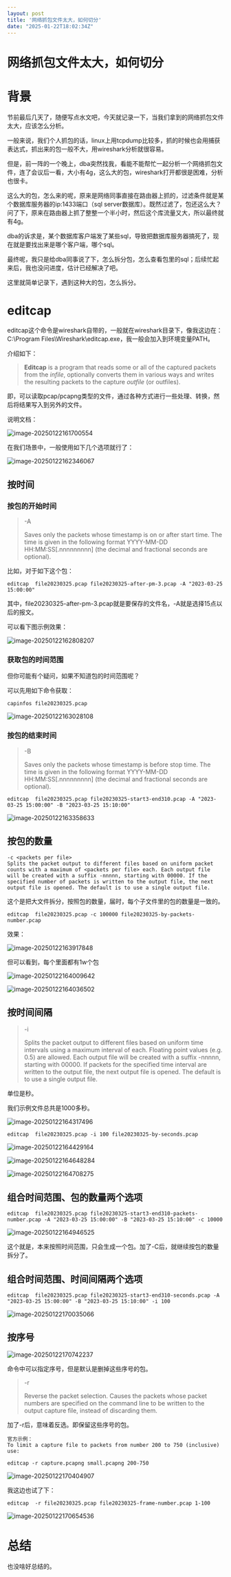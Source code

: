 ```yaml
---
layout: post
title: '网络抓包文件太大，如何切分'
date: "2025-01-22T18:02:34Z"
---
```

网络抓包文件太大，如何切分
=============

背景
==

节前最后几天了，随便写点水文吧，今天就记录一下，当我们拿到的网络抓包文件太大，应该怎么分析。

一般来说，我们个人抓包的话，linux上用tcpdump比较多，抓的时候也会用捕获表达式，抓出来的包一般不大，用wireshark分析就很容易。

但是，前一阵的一个晚上，dba突然找我，看能不能帮忙一起分析一个网络抓包文件，连了会议后一看，大小有4g，这么大的包，wireshark打开都很是困难，分析也很卡。

这么大的包，怎么来的呢，原来是网络同事直接在路由器上抓的，过滤条件就是某个数据库服务器的ip:1433端口（sql server数据库）。既然过滤了，包还这么大？问了下，原来在路由器上抓了整整一个半小时，然后这个库流量又大，所以最终就有4g。

dba的诉求是，某个数据库客户端发了某些sql，导致把数据库服务器搞死了，现在就是要找出来是哪个客户端，哪个sql。

最终呢，我只是给dba同事说了下，怎么拆分包，怎么查看包里的sql；后续忙起来后，我也没问进度，估计已经解决了吧。

这里就简单记录下，遇到这种大的包，怎么拆分。

editcap
=======

editcap这个命令是wireshark自带的，一般就在wireshark目录下，像我这边在：C:\\Program Files\\Wireshark\\editcap.exe，我一般会加入到环境变量PATH。

介绍如下：

> **Editcap** is a program that reads some or all of the captured packets from the _infile_, optionally converts them in various ways and writes the resulting packets to the capture _outfile_ (or outfiles).

即，可以读取pcap/pcapng类型的文件，通过各种方式进行一些处理、转换，然后将结果写入到另外的文件。

说明文档：

![image-20250122161700554](https://dump-1252523945.cos.ap-shanghai.myqcloud.com/img/202501221617672.png)

在我们场景中，一般使用如下几个选项就行了：

![image-20250122162346067](https://dump-1252523945.cos.ap-shanghai.myqcloud.com/img/202501221623183.png)

按时间
---

### 按包的开始时间

> \-A
> 
> Saves only the packets whose timestamp is on or after start time. The time is given in the following format YYYY-MM-DD HH:MM:SS\[.nnnnnnnnn\] (the decimal and fractional seconds are optional).

比如，对于如下这个包：

    editcap  file20230325.pcap file20230325-after-pm-3.pcap -A "2023-03-25 15:00:00"
    

其中，file20230325-after-pm-3.pcap就是要保存的文件名，-A就是选择15点以后的报文。

可以看下图示例效果：

![image-20250122162808207](https://dump-1252523945.cos.ap-shanghai.myqcloud.com/img/202501221628303.png)

### 获取包的时间范围

但你可能有个疑问，如果不知道包的时间范围呢？

可以先用如下命令获取：

    capinfos file20230325.pcap
    

![image-20250122163028108](https://dump-1252523945.cos.ap-shanghai.myqcloud.com/img/202501221630199.png)

### 按包的结束时间

> \-B
> 
> Saves only the packets whose timestamp is before stop time. The time is given in the following format YYYY-MM-DD HH:MM:SS\[.nnnnnnnnn\] (the decimal and fractional seconds are optional).

    editcap  file20230325.pcap file20230325-start3-end310.pcap -A "2023-03-25 15:00:00" -B "2023-03-25 15:10:00"
    

![image-20250122163358633](https://dump-1252523945.cos.ap-shanghai.myqcloud.com/img/202501221633733.png)

按包的数量
-----

    -c <packets per file>
    Splits the packet output to different files based on uniform packet counts with a maximum of <packets per file> each. Each output file will be created with a suffix -nnnnn, starting with 00000. If the specified number of packets is written to the output file, the next output file is opened. The default is to use a single output file.
    

这个是把大文件拆分，按照包的数量，届时，每个子文件里的包的数量是一致的。

    editcap  file20230325.pcap -c 100000 file20230325-by-packets-number.pcap
    

效果：

![image-20250122163917848](https://dump-1252523945.cos.ap-shanghai.myqcloud.com/img/202501221639921.png)

但可以看到，每个里面都有1w个包

![image-20250122164009642](https://dump-1252523945.cos.ap-shanghai.myqcloud.com/img/202501221640716.png)

![image-20250122164036502](https://dump-1252523945.cos.ap-shanghai.myqcloud.com/img/202501221640578.png)

按时间间隔
-----

> \-i
> 
> Splits the packet output to different files based on uniform time intervals using a maximum interval of each. Floating point values (e.g. 0.5) are allowed. Each output file will be created with a suffix -nnnnn, starting with 00000. If packets for the specified time interval are written to the output file, the next output file is opened. The default is to use a single output file.

单位是秒。

我们示例文件总共是1000多秒。

![image-20250122164317496](https://dump-1252523945.cos.ap-shanghai.myqcloud.com/img/202501221643574.png)

    editcap  file20230325.pcap -i 100 file20230325-by-seconds.pcap
    

![image-20250122164429164](https://dump-1252523945.cos.ap-shanghai.myqcloud.com/img/202501221644255.png)

![image-20250122164648284](https://dump-1252523945.cos.ap-shanghai.myqcloud.com/img/202501221646370.png)

![image-20250122164708275](https://dump-1252523945.cos.ap-shanghai.myqcloud.com/img/202501221647354.png)

组合时间范围、包的数量两个选项
---------------

    editcap  file20230325.pcap file20230325-start3-end310-packets-number.pcap -A "2023-03-25 15:00:00" -B "2023-03-25 15:10:00" -c 10000
    

![image-20250122164946525](https://dump-1252523945.cos.ap-shanghai.myqcloud.com/img/202501221649632.png)

这个就是，本来按照时间范围，只会生成一个包。加了-C后，就继续按包的数量拆分了。

组合时间范围、时间间隔两个选项
---------------

    editcap  file20230325.pcap file20230325-start3-end310-seconds.pcap -A "2023-03-25 15:00:00" -B "2023-03-25 15:10:00" -i 100
    

![image-20250122170035066](https://dump-1252523945.cos.ap-shanghai.myqcloud.com/img/202501221700158.png)

按序号
---

![image-20250122170742237](https://dump-1252523945.cos.ap-shanghai.myqcloud.com/img/202501221707332.png)

命令中可以指定序号，但是默认是删掉这些序号的包。

> \-r
> 
> Reverse the packet selection. Causes the packets whose packet numbers are specified on the command line to be written to the output capture file, instead of discarding them.

加了-r后，意味着反选。即保留这些序号的包。

    官方示例：
    To limit a capture file to packets from number 200 to 750 (inclusive) use:
    
    editcap -r capture.pcapng small.pcapng 200-750
    

![image-20250122170404907](https://dump-1252523945.cos.ap-shanghai.myqcloud.com/img/202501221704026.png)

我这边也试了下：

    editcap  -r file20230325.pcap file20230325-frame-number.pcap 1-100
    

![image-20250122170654536](https://dump-1252523945.cos.ap-shanghai.myqcloud.com/img/202501221706635.png)

总结
==

也没啥好总结的。